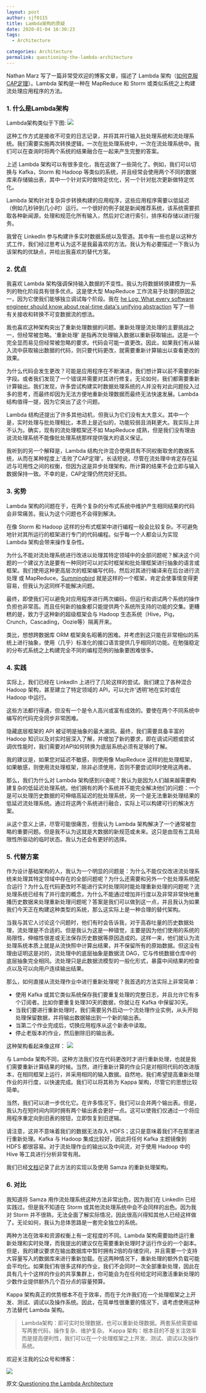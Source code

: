 ```yaml
---
layout: post
author: sjf0115
title: Lambda架构的质疑
date: 2020-01-04 16:30:23
tags:
  - Architecture

categories: Architecture
permalink: questioning-the-lambda-architecture
---
```


Nathan Marz 写了一篇非常受欢迎的博客文章，描述了 Lambda 架构（[如何克服CAP定理](http://nathanmarz.com/blog/how-to-beat-the-cap-theorem.html)）。Lambda 架构是一种在 MapReduce 和 Storm 或类似系统之上构建流处理应用程序的方法。

### 1. 什么是Lambda架构

Lambda架构类似于下图:
![](1)

这种工作方式是接收不可变的日志记录，并将其并行输入批处理系统和流处理系统。我们需要实施两次转换逻辑，一次在批处理系统中，一次在流处理系统中。我们可以在查询时将两个系统的结果融合在一起来产生完整的答案。

上述 Lambda 架构可以有很多变化，我在这做了一些简化了。例如，我们可以切换与 Kafka，Storm 和 Hadoop 等类似的系统，并且经常会使用两个不同的数据库来存储输出表，其中一个针对实时做特定优化，另一个针对批次更新做特定优化。

Lambda 架构针对复杂异步转换构建的应用程序，这些应用程序需要以低延迟（例如几秒钟到几小时）运行。一个很好的例子就是新闻推荐系统，该系统需要抓取各种新闻源，处理和规范化所有输入，然后对它进行索引，排序和存储以进行服务。

我曾在 LinkedIn 参与构建许多实时数据系统以及管道。其中有一些也是以这种方式工作，我们经过思考认为这不是我最喜欢的方法。我认为有必要描述一下我认为该架构的优缺点，并给出我喜欢的替代方案。

### 2. 优点

我喜欢 Lambda 架构强调保持输入数据的不变性。我认为将数据转换建模为一系列的物化阶段具有很多优点。这是使大型 MapReduce 工作流易于处理的原因之一，因为它使我们能够独立调试每个阶段。我在 [he Log: What every software engineer should know about real-time data's unifying abstraction](http://engineering.linkedin.com/distributed-systems/log-what-every-software-engineer-should-know-about-real-time-datas-unifying) 写了一些有关接收和转换不可变数据流的想法。

我也喜欢这种架构突出了重新处理数据的问题。重新处理是流处理的主要挑战之一，但经常被忽略。'重新处理' 是指再次处理输入数据以重新获取输出。这是一个完全显而易见但经常被忽略的要求。代码会可能一直更改。因此，如果我们有从输入流中获取输出数据的代码，则只要代码更改，就需要重新计算输出以查看更改的效果。

为什么代码会发生更改？可能是应用程序在不断演进，我们想计算以前不需要的新字段。或者我们发现了一个错误并需要对其进行修复。无论如何，我们都需要重新计算输出。我们发现，许多尝试构建实时数据处理系统的人并没有对此问题投入过多的思考，而最终却因为无法方便地重新处理数据而最终无法快速发展。Lambda 结构值得一提，因为它突出了这个问题。

Lambda 结构还提出了许多其他动机，但我认为它们没有太大意义。其中一个是，实时处理与批处理相比，本质上是近似的，功能较弱且消耗更大。我实际上并不认为。确实，现有的流处理框架还不如 MapReduce 成熟，但是我们没有理由说流处理系统不能像批处理系统那样提供强大的语义保证。

我听到的另一个解释是，Lambda 结构允许混合使用具有不同权衡取舍的数据系统，从而在某种程度上'击败了CAP定理'。长话短说，尽管在流处理中肯定存在延迟与可用性之间的权衡，但因为这是异步处理架构，所计算的结果不会立即与输入数据保持一致。不幸的是，CAP定理仍然完好无损。

### 3. 劣势

Lambda 架构的问题在于，在两个复杂的分布式系统中维护产生相同结果的代码会非常痛苦。我认为这个问题也不会得到解决。

在像 Storm 和 Hadoop 这样的分布式框架中进行编程一般会比较复杂。不可避免地针对其所运行的框架进行专门的代码编程。似乎每一个人都会认为实现 Lambda 架构会带来操作复杂性。

为什么不能对流处理系统进行改进以处理其特定领域中的全部问题呢？解决这个问题的一个建议方法是要有一种同时可以对实时框架和批处理框架进行抽象的语言或框架。我们使用这种更高层次的框架编写代码，然后对其进行编译来在后台进行流处理 或 MapReduce。[Summingbird](http://github.com/twitter/summingbird) 就是这样的一个框架，肯定会使事情变得更容易，但我认为这同样不能解决问题。

最终，即使我们可以避免对应用程序进行两次编码，但运行和调试两个系统的操作负担也非常高。而且任何新的抽象都只能提供两个系统所支持的功能的交集。更糟糕的是，致力于这种新的超级框架会与 Hadoop 生态系统（Hive，Pig，Crunch，Cascading，Oozie等）隔离开来。

类比，想想跨数据库 ORM 框架臭名昭著的困难。并考虑到这只能在非常相似的系统上进行抽象，使用（几乎）标准化的接口语言提供几乎相同的功能。在勉强稳定的分布式系统之上构建完全不同的编程范例的抽象要困难很多。

### 4. 实践

实际上，我们已经在 LinkedIn 上进行了几轮这样的尝试。我们建立了各种混合 Hadoop 架构，甚至建立了特定领域的 API，可以允许'透明'地在实时或在 Hadoop 中运行。

这些方法都行得通，但没有一个是令人高兴或富有成效的。要使在两个不同系统中编写的代码完全同步非常困难。

隐藏底层框架的 API 被证明是抽象的最大漏洞。最终，我们需要具备丰富的 Hadoop 知识以及对实时层深入了解，并增加了新的要求，即在调试问题或尝试调优性能时，我们需要对API如何转换为底层系统必须有足够的了解。

我的建议是，如果您对延迟不敏感，则使用像 MapReduce 这样的批处理框架，如果敏感，则使用流处理框架，除非必须使用，否则不要尝试同时使用这两者。

那么，我们为什么对 Lambda 架构感到兴奋呢？我认为是因为人们越来越需要构建复杂的低延迟处理系统。他们拥有的两个系统并不能完全解决他们的问题：一个是可以处理历史数据的可伸缩高延迟的批处理系统，另一个是无法重新处理结果的低延迟流处理系统。通过将这两个系统进行融合，实际上可以构建可行的解决方案。

从这个意义上讲，尽管可能很痛苦，但我认为 Lambda 架构解决了一个通常被忽略的重要问题。但是我不认为这就是大数据的新规范或未来。这只是由现有工具局限性所驱动的临时状态。我认为还会有更好的选择。

### 5. 代替方案

作为设计基础架构的人，我认为一个明显的问题是：为什么不能仅仅改进流处理系统来处理其特定领域中存在的全部问题呢？为什么还需要和另外一个批处理系统配合运行？为什么在代码更改时不能进行实时处理同时能处理重新处理的问题呢？流处理系统已经有了并行度的概念，为什么不能通过增加并行度以及非常非常快地重播历史数据来处理重新处理问题呢？答案是我们可以做到这一点，并且我认为如果我们今天正在构建这种类型的系统，那么这实际上是一种合理的替代架构。

当我与其它人讨论这个问题时，他们有时会告诉我，对于高吞吐量的历史数据处理，流处理是不合适的。但是我认为这是一种错觉，主要是因为他们使用的系统的局限性，伸缩性很差或无法保存历史数据等原因造成的。这样一来，他们就认为流处理系统本质上就是从流快照中计算出结果，并不保留所有的原始数​​据。但这没有理由证明这是对的，流处理中的底层抽象是数据流 DAG，它与传统数据仓库中的底层抽象完全相同。流处理只是此数据流模型的一般化形式，暴露中间结果的检查点以及可以向用户连续输出结果。

那么，如何直接从流处理作业中进行重新处理呢？我首选的方法实际上非常简单：
- 使用 Kafka 或其它类似系统保存我们要重复处理的完整日志，并且允许它有多个订阅者。比如你要重复处理30天的数据，你就让在 Kafka 中保留30天。
- 当我们要进行重新处理时，我们需要另外启动一个流处理作业实例，从头开始处理保留数据，并将输出数据输出到一个新的输出表。
- 当第二个作业完成后，切换应用程序从这个新表中读取。
- 停止老版本的作业，然后删除旧的输出表。

这种架构看起来像这样：
![](2)

与 Lambda 架构不同，这种方法我们仅在代码更改时才进行重新处理，也就是我们需要重新计算结果的时候。当然，进行重新计算的作业只是对相同代码的改进版本，在相同框架上运行，并采用相同的输入数据。自然地，我们希望提高重新处理作业的并行度，以快速完成。我们可以将其称为 Kappa 架构，尽管它的思想比较简单。

当然，我们可以进一步优化它。在许多情况下，我们可以合并两个输出表。但是，我认为在短时间内同时拥有两个输出表会更好一点。这可以使我们仅通过一个将应用程序重定向到旧表的按钮，立即恢复到旧逻辑。

请注意，这并不意味着我们的数据无法存入 HDFS；这只是意味着我们不在那里进行重新处理。Kafka 与 Hadoop 集成比较好，因此将任何 Kafka 主题镜像到 HDFS 都很容易。对于流处理作业的输出以及中间流，对于使用 Hadoop 中的 Hive 等工具进行分析非常有用。

我们已经[文档]()记录了此方法的实现以及使用 Samza 的重新处理架构。

### 6. 对比

我知道将 Samza 用作流处理系统这种方法非常出色，因为我们在 LinkedIn 已经实践过。但是我不知道在 Storm 或其他流处理系统中会不会同样的出色。因为我对 Storm 并不很熟，无法全面了解实际情况，因此很高兴得知其他人已经这样做了。无论如何，我认为总体思路是一套完全独立的系统。

两种方法在效率和资源权衡上有一定程度的不同。Lambda 架构需要始终运行重新处理和实时处理，而我提出的建议仅在需要重新处理时才运行作业的一个副本。但是，我的建议要求在输出数据库中暂时拥有2倍的存储空间，并且需要一个支持大容量写入的数据库来进行重新加载。在这两种情况下，重新处理的额外负载可能会平均化。如果我们有很多这样的作业，我们不会同时一次全部重新处理，因此在具有几十个这样的作业的共享集群上，你可能会为在任何给定时间激活重新处理的少数作业提供额外几个百分点的容量预算。

Kappa 架构真正的优势根本不在于效率，而在于允许我们在一个处理框架之上开发、测试、调试以及操作系统。因此，在简单性很重要的情况下，请考虑使用这种方法替代 Lambda 架构。

> Lambda架构：即可实时处理数据，也可以重新处理数据。两套系统需要编写两套代码，操作复杂、维护复杂。
Kappa 架构：根本目的不是关注效率而是提高便利性，我们可以在一个处理框架之上开发、测试、调试以及操作系统。


欢迎关注我的公众号和博客：

![](https://github.com/sjf0115/PubLearnNotes/blob/master/image/Other/smartsi.jpg?raw=true)

原文:[Questioning the Lambda Architecture](https://www.oreilly.com/radar/questioning-the-lambda-architecture/)
